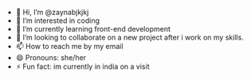 - 👋 Hi, I’m @zaynabjkjkj
- 👀 I’m interested in coding
- 🌱 I’m currently learning front-end development 
- 💞️ I’m looking to collaborate on a new project after i work on my skills. 
- 📫 How to reach me by my email
- 😄 Pronouns: she/her 
- ⚡ Fun fact: im currently in india on a visit 

<!---
zaynabjkjkj/zaynabjkjkj is a ✨ special ✨ repository because its `README.md` (this file) appears on your GitHub profile.
You can click the Preview link to take a look at your changes.
--->
